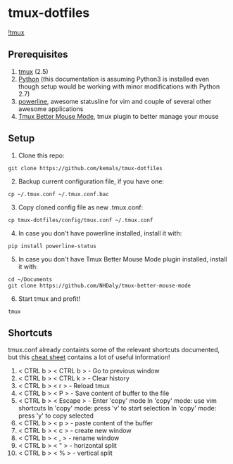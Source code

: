 # tmux-dotfiles

[!tmux](https://i.imgur.com/vrthUBC.png)
## Prerequisites

1. [tmux](https://github.com/tmux/tmux/wiki) (2.5)
1. [Python](https://www.python.org/) (this documentation is assuming Python3 is installed even though setup would be working with minor modifications with Python 2.7) 
2. [powerline](http://powerline.readthedocs.io/en/master/installation.html), awesome statusline for vim and couple of several other awesome applications
3. [Tmux Better Mouse Mode](https://github.com/NHDaly/tmux-better-mouse-mode), tmux plugin to better manage your mouse

## Setup

1. Clone this repo:
```
git clone https://github.com/kemals/tmux-dotfiles
```
2. Backup current configuration file, if you have one:
```
cp ~/.tmux.conf ~/.tmux.conf.bac
```
3. Copy cloned config file as new .tmux.conf:
```
cp tmux-dotfiles/config/tmux.conf ~/.tmux.conf
```
4. In case you don't have powerline installed, install it with:
```
pip install powerline-status
```
5. In case you don't have Tmux Better Mouse Mode plugin installed, install it with:
```
cd ~/Documents
git clone https://github.com/NHDaly/tmux-better-mouse-mode
```
6. Start tmux and profit!
```
tmux
```

## Shortcuts

tmux.conf already containts some of the relevant shortcuts documented, but this [cheat sheet](https://tmuxcheatsheet.com/) contains a lot of useful information!

1. < CTRL b > < CTRL b > - Go to previous window
2. < CTRL b > < CTRL k > - Clear history
3. < CTRL b > < r > - Reload tmux
4. < CTRL b > < P > - Save content of buffer to the file
5. < CTRL b > < Escape > - Enter 'copy' mode
In 'copy' mode: use vim shortcuts
In 'copy' mode: press 'v' to start selection
In 'copy' mode: press 'y' to copy selected
6. < CTRL b > < p > - paste content of the buffer
7. < CTRL b > < c > - create new window
8. < CTRL b > < , > - rename window
9. < CTRL b > < " > - horizontal split
10. < CTRL b > < % > - vertical split
